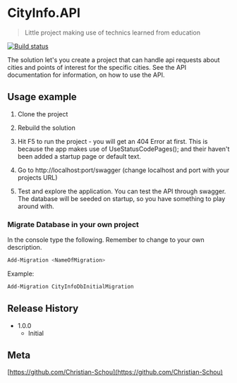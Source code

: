 # CityInfo.API
> Little project making use of technics learned from education

[![Build status](https://dev.azure.com/hesehus/CHSCDevOpsTest/_apis/build/status/CHSCDevOpsTest%20-%20CI)](https://dev.azure.com/hesehus/CHSCDevOpsTest/_build/latest?definitionId=1)

The solution let's you create a project that can handle api requests about cities and points of interest for the specific cities. See the API documentation for information, on how to use the API.


## Usage example

1. Clone the project

2. Rebuild the solution

3. Hit F5 to run the project - you will get an 404 Error at first. This is because the app makes use of UseStatusCodePages(); and their haven't been added a startup page or default text.

4. Go to http://localhost:port/swagger (change localhost and port with your projects URL)

5. Test and explore the application. You can test the API through swagger. The database will be seeded on startup, so you have something to play around with.

### Migrate Database in your own project

In the console type the following. Remember to change <NameOfMigration> to your own description.

```sh
Add-Migration <NameOfMigration>
```
Example:

```sh
Add-Migration CityInfoDbInitialMigration
```

## Release History

* 1.0.0
    * Initial

## Meta

[https://github.com/Christian-Schou](https://github.com/Christian-Schou)
